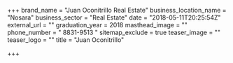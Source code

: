 +++
brand_name = "Juan Oconitrillo Real Estate"
business_location_name = "Nosara"
business_sector = "Real Estate"
date = "2018-05-11T20:25:54Z"
external_url = ""
graduation_year = 2018
masthead_image = ""
phone_number = "  8831-9513 "
sitemap_exclude = true
teaser_image = ""
teaser_logo = ""
title = "Juan Oconitrillo"

+++
